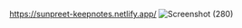 https://sunpreet-keepnotes.netlify.app/
![Screenshot (280)](https://github.com/sunphoenix1707/KeepNote-frontendWebsite/assets/114605699/9ba5532e-863f-4473-ae75-8865941beb1b)
